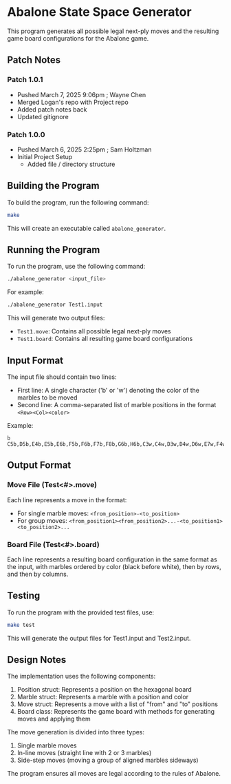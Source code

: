 # Abalone State Space Generator

This program generates all possible legal next-ply moves and the resulting game board configurations for the Abalone game.

## Patch Notes
### Patch 1.0.1
- Pushed March 7, 2025 9:06pm ; Wayne Chen
- Merged Logan's repo with Project repo
- Added patch notes back
- Updated gitignore
### Patch 1.0.0
- Pushed March 6, 2025 2:25pm ; Sam Holtzman
- Initial Project Setup
    -  Added file / directory structure

## Building the Program

To build the program, run the following command:

```bash
make
```

This will create an executable called `abalone_generator`.

## Running the Program

To run the program, use the following command:

```bash
./abalone_generator <input_file>
```

For example:

```bash
./abalone_generator Test1.input
```

This will generate two output files:
- `Test1.move`: Contains all possible legal next-ply moves
- `Test1.board`: Contains all resulting game board configurations

## Input Format

The input file should contain two lines:
- First line: A single character ('b' or 'w') denoting the color of the marbles to be moved
- Second line: A comma-separated list of marble positions in the format `<Row><Col><color>`

Example:
```
b
C5b,D5b,E4b,E5b,E6b,F5b,F6b,F7b,F8b,G6b,H6b,C3w,C4w,D3w,D4w,D6w,E7w,F4w,G5w,G7w,G8w,G9w,H7w,H8w,H9w
```

## Output Format

### Move File (Test<#>.move)

Each line represents a move in the format:
- For single marble moves: `<from_position>-<to_position>`
- For group moves: `<from_position1><from_position2>...-<to_position1><to_position2>...`

### Board File (Test<#>.board)

Each line represents a resulting board configuration in the same format as the input, with marbles ordered by color (black before white), then by rows, and then by columns.

## Testing

To run the program with the provided test files, use:

```bash
make test
```

This will generate the output files for Test1.input and Test2.input.

## Design Notes

The implementation uses the following components:

1. Position struct: Represents a position on the hexagonal board
2. Marble struct: Represents a marble with a position and color
3. Move struct: Represents a move with a list of "from" and "to" positions
4. Board class: Represents the game board with methods for generating moves and applying them

The move generation is divided into three types:
1. Single marble moves
2. In-line moves (straight line with 2 or 3 marbles)
3. Side-step moves (moving a group of aligned marbles sideways)

The program ensures all moves are legal according to the rules of Abalone.
